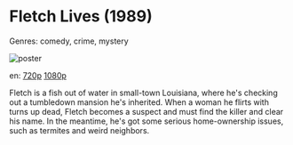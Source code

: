# Fletch Lives (1989)

Genres: comedy, crime, mystery

![poster](http://image.tmdb.org/t/p/w500/7sufFmTJWokxhXYCaAs8SRxT6r0.jpg)

en:
  [720p](magnet:?xt=urn:btih:AED5BDFB35DD39859D375577E9E5C37BBB4A9CA8&tr=udp://glotorrents.pw:6969/announce&tr=udp://tracker.opentrackr.org:1337/announce&tr=udp://torrent.gresille.org:80/announce&tr=udp://tracker.openbittorrent.com:80&tr=udp://tracker.coppersurfer.tk:6969&tr=udp://tracker.leechers-paradise.org:6969&tr=udp://p4p.arenabg.ch:1337&tr=udp://tracker.internetwarriors.net:1337)
  [1080p](magnet:?xt=urn:btih:17F9F6B54243111582156E3C0E63937AD0399813&tr=udp://glotorrents.pw:6969/announce&tr=udp://tracker.opentrackr.org:1337/announce&tr=udp://torrent.gresille.org:80/announce&tr=udp://tracker.openbittorrent.com:80&tr=udp://tracker.coppersurfer.tk:6969&tr=udp://tracker.leechers-paradise.org:6969&tr=udp://p4p.arenabg.ch:1337&tr=udp://tracker.internetwarriors.net:1337)
  


Fletch is a fish out of water in small-town Louisiana, where he's checking out a tumbledown mansion he's inherited. When a woman he flirts with turns up dead, Fletch becomes a suspect and must find the killer and clear his name. In the meantime, he's got some serious home-ownership issues, such as termites and weird neighbors.